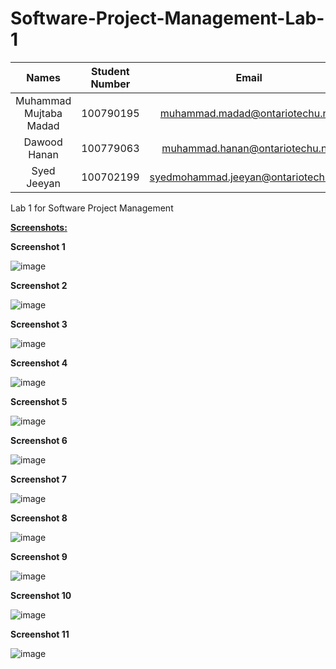# Software-Project-Management-Lab-1

| Names | Student Number | Email |
| :---:         |     :---:      |          :---: |
| Muhammad Mujtaba Madad   | 100790195     | muhammad.madad@ontariotechu.net    |
| Dawood Hanan     | 100779063       | muhammad.hanan@ontariotechu.net      |
| Syed Jeeyan | 100702199 | syedmohammad.jeeyan@ontariotechu.net |

Lab 1 for Software Project Management 

__<ins>Screenshots:</ins>__

__Screenshot 1__

![image](https://github.com/dwddwddwd/Software-Project-Management-Lab-1/assets/145510715/8eceffa7-5535-46b7-b78d-1c7c5506dfdf)

__Screenshot 2__

![image](https://github.com/dwddwddwd/Software-Project-Management-Lab-1/assets/145510715/942524de-8263-4c3c-86de-fdb75ff71e18)

__Screenshot 3__

![image](https://github.com/dwddwddwd/Software-Project-Management-Lab-1/assets/145510715/99ad16a9-411c-405a-9edb-718bcae9ee12)

__Screenshot 4__

![image](https://github.com/dwddwddwd/Software-Project-Management-Lab-1/assets/145510715/4964238a-2c6b-4ced-8848-f5944ad82285)

__Screenshot 5__

![image](https://github.com/dwddwddwd/Software-Project-Management-Lab-1/assets/145510715/ab4255fe-adbc-4d3d-a674-ba4ba9528fde)

__Screenshot 6__

![image](https://github.com/dwddwddwd/Software-Project-Management-Lab-1/assets/145510715/e16106f4-ff5d-4bd4-82b6-78f77b83f323)

__Screenshot 7__

![image](https://github.com/dwddwddwd/Software-Project-Management-Lab-1/assets/145510715/dd30beb1-caf3-4251-b327-ba6b78bd2e68)

__Screenshot 8__

![image](https://github.com/dwddwddwd/Software-Project-Management-Lab-1/assets/145510715/550500de-12df-4799-9a3c-ffa53174e88b)

__Screenshot 9__

![image](https://github.com/dwddwddwd/Software-Project-Management-Lab-1/assets/145510715/364a616b-f5ca-44bf-be36-7a2421aa5a8c)

__Screenshot 10__

![image](https://github.com/dwddwddwd/Software-Project-Management-Lab-1/assets/145510715/885fb63e-66fd-40d5-bd43-7cc663b59829)

__Screenshot 11__

![image](https://github.com/dwddwddwd/Software-Project-Management-Lab-1/assets/145510715/32d42088-8c52-4bb9-9508-c8726ac107e7)
